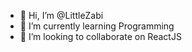 - 👋 Hi, I’m @LittleZabi
- 🌱 I’m currently learning Programming
- 💞️ I’m looking to collaborate on ReactJS
